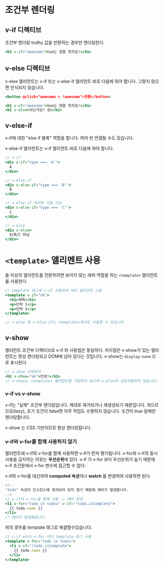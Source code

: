 # 조건부 렌더링

## v-if 디렉티브
조건부 렌더링
truthy 값을 반환하는 경우만 렌더링한다.
```jsx
<h1 v-if="awesome">Vue는 정말 멋지죠!</h1>
```

## v-else 디렉티브
v-else 엘리먼트는 v-if 또는 v-else-if 엘리먼트 바로 다음에 와야 합니다. 그렇지 않으면 인식되지 않습니다.
```jsx
<button @click="awesome = !awesome">전환</button>

<h1 v-if="awesome">Vue는 정말 멋지죠!</h1>
<h1 v-else>아닌가요? 😢</h1>
```

## v-else-if
v-if에 대한 "else if 블록" 역할을 합니다. 여러 번 연결될 수도 있습니다.

v-else-if 엘리먼트는 v-if 엘리먼트 바로 다음에 와야 합니다.
```jsx
// v-if
<div v-if="type === 'A'">
  A
</div>

// v-else-if
<div v-else-if="type === 'B'">
  B
</div>

// v-else-if 여러번 사용 가능
<div v-else-if="type === 'C'">
  C
</div>

// v-else
<div v-else>
  A/B/C 아님
</div>
```

# `<template>` 앨리멘트 사용
둘 이상의 엘리먼트를 전환하려면
보이지 않는 래퍼 역할을 하는 `<template>` 엘리먼트를 사용한다.

```jsx
// template 태그에 v-if 사용하여 여러 엘리먼트 사용
<template v-if="ok">
  <h1>제목</h1>
  <p>단락 1</p>
  <p>단락 2</p>
</template>

// v-else 및 v-else-if는 <template>에서도 사용할 수 있습니다.
```

## v-show 
엘리먼트 조건부 디렉티브로 v-if 와 사용법은 동일하다.
차이점은 v-show가 있는 엘리먼트는 항상 렌더링되고 DOM에 남아 있다는 것입니다. v-show는 `display:none` 으로 표시된다.

```jsx
// v-show 디렉토리
<h1 v-show="ok">안녕!</h1>
// v-show는 <template> 엘리먼트를 지원하지 않으며 v-else와 상호작용하지 않습니다.
```

### v-if vs v-show
v-if는 "실제" 조건부 렌더링입니다. 제대로 제거되거나 재생성되기 때문입니다.
게으르므로(lazy), 초기 조건이 false면 아무 작업도 수행하지 않습니다. 조건이 true 일때만 렌더링합니다.

v-show 는 CSS 기반이므로 항상 렌더링됩니다.

### v-if와 v-for를 함께 사용하지 않기
엘리먼트에 v-if와 v-for를 함께 사용하면 v-if가 먼저 평가됩니다. 
v-for와 v-if의 동시사용을 금지하는 이유는 **우선순위**에 있다.
v-if 가 v-for 보다 우선순위가 높기 때문에 v-if 조건문에서 v-for 변수에 접근할 수 없다.

v-if와 v-for를 대신하여 **computed 속성**이나 **watch** 를 변경하여 사용하면 된다.

```jsx
<!--
"todo" 속성이 인스턴스에 정의되어 있지 않기 때문에 에러가 발생합니다.
-->
// v-if와 v-for를 함께 사용 -> 에러 발생
<li v-for="todo in todos" v-if="!todo.isComplete">
  {{ todo.name }}
</li>
// 에러가 발생했습니다.
```
위의 경우를 template 태그로 해결할수있습니다.
```jsx
// v-if with v-for 대신 template 태그 사용
<template v-for="todo in todos">
  <li v-if="!todo.isComplete">
    {{ todo.name }}
  </li>
</template>
```